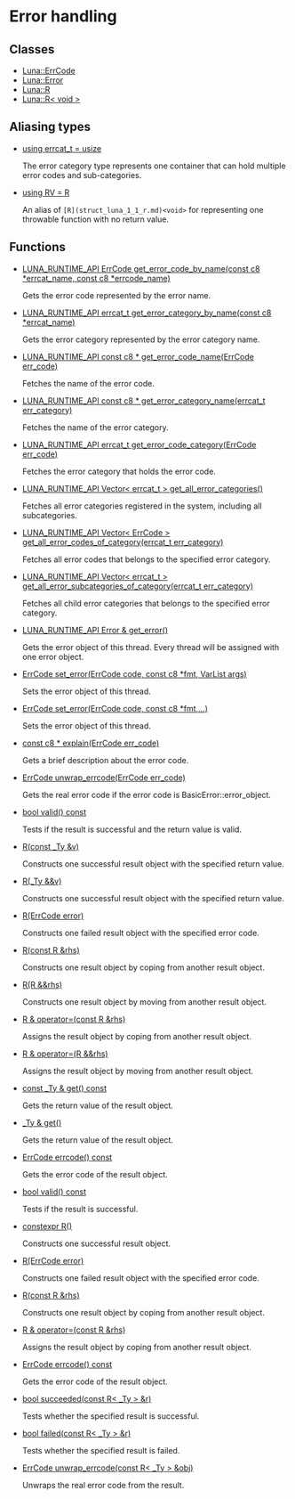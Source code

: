 # Error handling
## Classes
* [Luna::ErrCode](struct_luna_1_1_err_code.md)
* [Luna::Error](struct_luna_1_1_error.md)
* [Luna::R](struct_luna_1_1_r.md)
* [Luna::R< void >](struct_luna_1_1_r_3_01void_01_4.md)
## Aliasing types
* [using errcat_t =  usize](group___runtime_error_1ga2fb0ec3bd79226d7a6357732e810b3d9.md)

    The error category type represents one container that can hold multiple error codes and sub-categories. 

* [using RV =  R<void>](group___runtime_error_1gab6ff284901ba6c715fed0c96f8ee5c74.md)

    An alias of `[R](struct_luna_1_1_r.md)<void>` for representing one throwable function with no return value. 

## Functions
* [LUNA_RUNTIME_API ErrCode get_error_code_by_name(const c8 *errcat_name, const c8 *errcode_name)](group___runtime_error_1ga1f70b7b7d6832c50eca9fcee754738e5.md)

    Gets the error code represented by the error name. 

* [LUNA_RUNTIME_API errcat_t get_error_category_by_name(const c8 *errcat_name)](group___runtime_error_1gafe222dee1f7cd3d2beb8e32604dddd71.md)

    Gets the error category represented by the error category name. 

* [LUNA_RUNTIME_API const c8 * get_error_code_name(ErrCode err_code)](group___runtime_error_1ga282ca73bbf2ecb824b31f111225f452a.md)

    Fetches the name of the error code. 

* [LUNA_RUNTIME_API const c8 * get_error_category_name(errcat_t err_category)](group___runtime_error_1gaae9e733615f31d34d2caacc345f5cfa4.md)

    Fetches the name of the error category. 

* [LUNA_RUNTIME_API errcat_t get_error_code_category(ErrCode err_code)](group___runtime_error_1ga2d688464e553307f8a2399935db72da3.md)

    Fetches the error category that holds the error code. 

* [LUNA_RUNTIME_API Vector< errcat_t > get_all_error_categories()](group___runtime_error_1ga67d5908c99b79c7154f6e1e6e342a72e.md)

    Fetches all error categories registered in the system, including all subcategories. 

* [LUNA_RUNTIME_API Vector< ErrCode > get_all_error_codes_of_category(errcat_t err_category)](group___runtime_error_1gae1aeb6bafa3695ea3c6e6dc1acea72ff.md)

    Fetches all error codes that belongs to the specified error category. 

* [LUNA_RUNTIME_API Vector< errcat_t > get_all_error_subcategories_of_category(errcat_t err_category)](group___runtime_error_1gafa7d509a05e3f4029e5976bbfd8631f1.md)

    Fetches all child error categories that belongs to the specified error category. 

* [LUNA_RUNTIME_API Error & get_error()](group___runtime_error_1gae92623cecc5f4224389fda59a2b46707.md)

    Gets the error object of this thread. Every thread will be assigned with one error object. 

* [ErrCode set_error(ErrCode code, const c8 *fmt, VarList args)](group___runtime_error_1ga85a2f3789aeea2a659a102d8399f26c3.md)

    Sets the error object of this thread. 

* [ErrCode set_error(ErrCode code, const c8 *fmt,...)](group___runtime_error_1gaab150f9ec3b047217f5c2d2131c54c77.md)

    Sets the error object of this thread. 

* [const c8 * explain(ErrCode err_code)](group___runtime_error_1gad578dbba7b4f8b2b7fa8bcd956a1efb0.md)

    Gets a brief description about the error code. 

* [ErrCode unwrap_errcode(ErrCode err_code)](group___runtime_error_1ga3f9510c74cc3eb31228045014ea1a07c.md)

    Gets the real error code if the error code is BasicError::error_object. 

* [bool valid() const](group___runtime_error_1ga315419f26d3c59fa143b49b90a019049.md)

    Tests if the result is successful and the return value is valid. 

* [R(const _Ty &v)](group___runtime_error_1gae270572a4f9d80793694a4686a2a0473.md)

    Constructs one successful result object with the specified return value. 

* [R(_Ty &&v)](group___runtime_error_1ga2a0b45d4070ca962d1dd9f7a0694e278.md)

    Constructs one successful result object with the specified return value. 

* [R(ErrCode error)](group___runtime_error_1gae6df6df63f7880dfb63cb8611239bab3.md)

    Constructs one failed result object with the specified error code. 

* [R(const R &rhs)](group___runtime_error_1gad72c3b57b3e6f30877c4d031b641fe68.md)

    Constructs one result object by coping from another result object. 

* [R(R &&rhs)](group___runtime_error_1ga630a7366db11b0fa684c26aa9736478b.md)

    Constructs one result object by moving from another result object. 

* [R & operator=(const R &rhs)](group___runtime_error_1ga3b25cc5b71c28d9d8a52f82cc688871f.md)

    Assigns the result object by coping from another result object. 

* [R & operator=(R &&rhs)](group___runtime_error_1ga3850142d76e161ddbda3ae5558b306e8.md)

    Assigns the result object by moving from another result object. 

* [const _Ty & get() const](group___runtime_error_1ga99f878496613323217993a6b57e6e7f6.md)

    Gets the return value of the result object. 

* [_Ty & get()](group___runtime_error_1ga38a9abd57df742d690f2ca0c668abab8.md)

    Gets the return value of the result object. 

* [ErrCode errcode() const](group___runtime_error_1gacaa89fc96cb4e21f5274b5a082fdde98.md)

    Gets the error code of the result object. 

* [bool valid() const](group___runtime_error_1ga315419f26d3c59fa143b49b90a019049.md)

    Tests if the result is successful. 

* [constexpr R()](group___runtime_error_1gae87adf00c177c791effe51865404096d.md)

    Constructs one successful result object. 

* [R(ErrCode error)](group___runtime_error_1gae6df6df63f7880dfb63cb8611239bab3.md)

    Constructs one failed result object with the specified error code. 

* [R(const R &rhs)](group___runtime_error_1gad72c3b57b3e6f30877c4d031b641fe68.md)

    Constructs one result object by coping from another result object. 

* [R & operator=(const R &rhs)](group___runtime_error_1ga3b25cc5b71c28d9d8a52f82cc688871f.md)

    Assigns the result object by coping from another result object. 

* [ErrCode errcode() const](group___runtime_error_1gacaa89fc96cb4e21f5274b5a082fdde98.md)

    Gets the error code of the result object. 

* [bool succeeded(const R< _Ty > &r)](group___runtime_error_1ga1fe2ca7a6a977e75b7922af899b927c9.md)

    Tests whether the specified result is successful. 

* [bool failed(const R< _Ty > &r)](group___runtime_error_1ga4c75c58a9d262021f330194d48d5acd2.md)

    Tests whether the specified result is failed. 

* [ErrCode unwrap_errcode(const R< _Ty > &obj)](group___runtime_error_1gad35f7f747a4f2cc86d549a67c090681a.md)

    Unwraps the real error code from the result. 

